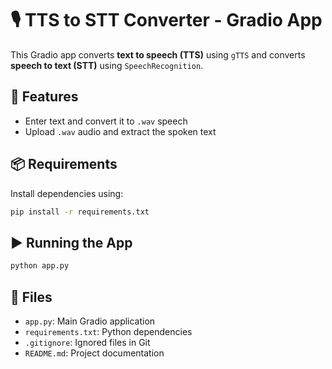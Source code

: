 # 🎙️ TTS to STT Converter - Gradio App

This Gradio app converts **text to speech (TTS)** using `gTTS` and converts **speech to text (STT)** using `SpeechRecognition`. 

## 🚀 Features
- Enter text and convert it to `.wav` speech
- Upload `.wav` audio and extract the spoken text

## 📦 Requirements
Install dependencies using:

```bash
pip install -r requirements.txt
```

## ▶️ Running the App

```bash
python app.py
```

## 📁 Files
- `app.py`: Main Gradio application
- `requirements.txt`: Python dependencies
- `.gitignore`: Ignored files in Git
- `README.md`: Project documentation
